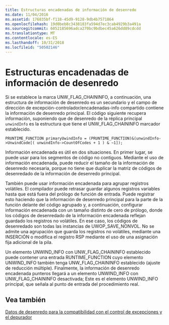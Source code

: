 ```yaml
---
title: Estructuras encadenadas de información de desenredo
ms.date: 11/04/2016
ms.assetid: 176835bf-f118-45d9-9128-9db4b7571864
ms.openlocfilehash: 19d0beb8c3438183fa594d7ec3cab4929b3a491a
ms.sourcegitcommit: 6052185696adca270bc9bdbec45a626dd89cdcdd
ms.translationtype: MT
ms.contentlocale: es-ES
ms.lasthandoff: 10/31/2018
ms.locfileid: "50502146"
---
```

# <a name="chained-unwind-info-structures"></a>Estructuras encadenadas de información de desenredo

Si se establece la marca UNW_FLAG_CHAININFO, a continuación, una estructura de información de desenredo es un secundario y el campo de dirección de excepción-controlador/encadenadas-info compartido contiene la información de desenredo principal. El código siguiente recupera información, suponiendo que de desenredo de la réplica principal `unwindInfo` es la estructura que tiene el UNW_FLAG_CHAININFO marcador establecido.

```
PRUNTIME_FUNCTION primaryUwindInfo = (PRUNTIME_FUNCTION)&(unwindInfo->UnwindCode[( unwindInfo->CountOfCodes + 1 ) & ~1]);
```

Información encadenada es útil en dos situaciones. En primer lugar, se puede usar para los segmentos de código no contiguos. Mediante el uso de información encadenada, puede reducir el tamaño de la información de desenredo necesaria, porque no tiene que duplicar la matriz de códigos de desenredado de la información de desenredo principal.

También puede usar información encadenada para agrupar registros volátiles. El compilador puede retrasar guardar algunos registros variables hasta que está fuera del prólogo de función de entrada. Puede registrar esto haciendo que la información de desenredo principal para la parte de la función delante del código agrupado y, a continuación, configurar información encadenada con un tamaño distinto de cero de prólogo, donde los códigos de desenredado de la información encadenada reflejan guardado los registros no volátiles. En ese caso, los códigos de desenredado son todas las instancias de UWOP_SAVE_NONVOL. No se admite una agrupación que guarda los registros no volátiles, mediante una INSERCIÓN o modifica el registro RSP mediante el uso de una asignación fija adicional de la pila.

Un elemento UNWIND_INFO con UNW_FLAG_CHAININFO establecido puede contener una entrada RUNTIME_FUNCTION cuyo elemento UNWIND_INFO también tenga UNW_FLAG_CHAININFO establecido (ajuste de reducción múltiple). Finalmente, la información de desenredo encadenada punteros llegará a un elemento UNWIND_INFO con UNW_FLAG_CHAININFO desactivada; Este es el elemento UNWIND_INFO principal, que señala al punto de entrada del procedimiento real.

## <a name="see-also"></a>Vea también

[Datos de desenredo para la compatibilidad con el control de excepciones y el depurador](../build/unwind-data-for-exception-handling-debugger-support.md)